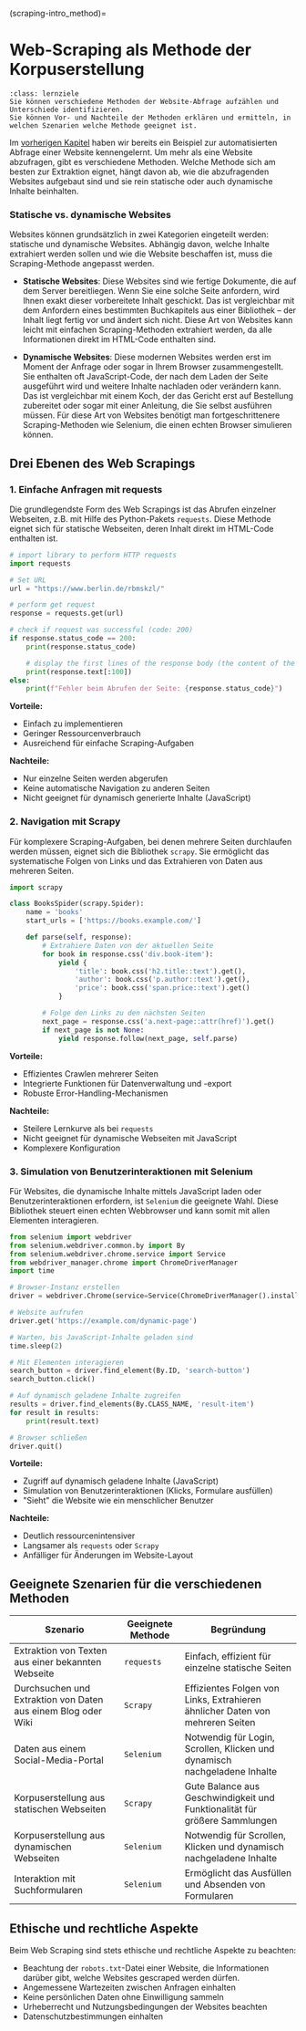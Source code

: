 (scraping-intro_method)=
# Web-Scraping als Methode der Korpuserstellung
```{admonition} Groblernziel dieses Kapitels
:class: lernziele
Sie können verschiedene Methoden der Website-Abfrage aufzählen und Unterschiede identifizieren. 
Sie können Vor- und Nachteile der Methoden erklären und ermitteln, in welchen Szenarien welche Methode geeignet ist.
```

Im [vorherigen Kapitel](scraping-intro_http-intro) haben wir bereits ein Beispiel zur automatisierten Abfrage einer Website kennengelernt. Um mehr als eine Website abzufragen, gibt es verschiedene Methoden. Welche Methode sich am besten zur Extraktion eignet, hängt davon ab, wie die abzufragenden Websites aufgebaut sind und sie rein statische oder auch dynamische Inhalte beinhalten. 

### Statische vs. dynamische Websites

Websites können grundsätzlich in zwei Kategorien eingeteilt werden: statische und dynamische Websites. Abhängig davon, welche Inhalte extrahiert werden sollen und wie die Website beschaffen ist, muss die Scraping-Methode angepasst werden.

- **Statische Websites**: Diese Websites sind wie fertige Dokumente, die auf dem Server bereitliegen. Wenn Sie eine solche Seite anfordern, wird Ihnen exakt dieser vorbereitete Inhalt geschickt. Das ist vergleichbar mit dem Anfordern eines bestimmten Buchkapitels aus einer Bibliothek – der Inhalt liegt fertig vor und ändert sich nicht. Diese Art von Websites kann leicht mit einfachen Scraping-Methoden extrahiert werden, da alle Informationen direkt im HTML-Code enthalten sind.

- **Dynamische Websites**: Diese modernen Websites werden erst im Moment der Anfrage oder sogar in Ihrem Browser zusammengestellt. Sie enthalten oft JavaScript-Code, der nach dem Laden der Seite ausgeführt wird und weitere Inhalte nachladen oder verändern kann. Das ist vergleichbar mit einem Koch, der das Gericht erst auf Bestellung zubereitet oder sogar mit einer Anleitung, die Sie selbst ausführen müssen. Für diese Art von Websites benötigt man fortgeschrittenere Scraping-Methoden wie Selenium, die einen echten Browser simulieren können.


## Drei Ebenen des Web Scrapings

### 1. Einfache Anfragen mit requests

Die grundlegendste Form des Web Scrapings ist das Abrufen einzelner Webseiten, z.B. mit Hilfe des Python-Pakets `requests`. Diese Methode eignet sich für statische Webseiten, deren Inhalt direkt im HTML-Code enthalten ist.

```python
# import library to perform HTTP requests
import requests

# Set URL 
url = "https://www.berlin.de/rbmskzl/"

# perform get request
response = requests.get(url)

# check if request was successful (code: 200)
if response.status_code == 200:
    print(response.status_code)

    # display the first lines of the response body (the content of the website)
    print(response.text[:100])
else:
    print(f"Fehler beim Abrufen der Seite: {response.status_code}")
```

**Vorteile:**
- Einfach zu implementieren
- Geringer Ressourcenverbrauch
- Ausreichend für einfache Scraping-Aufgaben

**Nachteile:**
- Nur einzelne Seiten werden abgerufen
- Keine automatische Navigation zu anderen Seiten
- Nicht geeignet für dynamisch generierte Inhalte (JavaScript)

### 2. Navigation mit Scrapy

Für komplexere Scraping-Aufgaben, bei denen mehrere Seiten durchlaufen werden müssen, eignet sich die Bibliothek `scrapy`. Sie ermöglicht das systematische Folgen von Links und das Extrahieren von Daten aus mehreren Seiten.

```python
import scrapy

class BooksSpider(scrapy.Spider):
    name = 'books'
    start_urls = ['https://books.example.com/']

    def parse(self, response):
        # Extrahiere Daten von der aktuellen Seite
        for book in response.css('div.book-item'):
            yield {
                'title': book.css('h2.title::text').get(),
                'author': book.css('p.author::text').get(),
                'price': book.css('span.price::text').get()
            }

        # Folge den Links zu den nächsten Seiten
        next_page = response.css('a.next-page::attr(href)').get()
        if next_page is not None:
            yield response.follow(next_page, self.parse)
```

**Vorteile:**
- Effizientes Crawlen mehrerer Seiten
- Integrierte Funktionen für Datenverwaltung und -export
- Robuste Error-Handling-Mechanismen

**Nachteile:**
- Steilere Lernkurve als bei `requests`
- Nicht geeignet für dynamische Webseiten mit JavaScript
- Komplexere Konfiguration

### 3. Simulation von Benutzerinteraktionen mit Selenium

Für Websites, die dynamische Inhalte mittels JavaScript laden oder Benutzerinteraktionen erfordern, ist `Selenium` die geeignete Wahl. Diese Bibliothek steuert einen echten Webbrowser und kann somit mit allen Elementen interagieren.

```python
from selenium import webdriver
from selenium.webdriver.common.by import By
from selenium.webdriver.chrome.service import Service
from webdriver_manager.chrome import ChromeDriverManager
import time

# Browser-Instanz erstellen
driver = webdriver.Chrome(service=Service(ChromeDriverManager().install()))

# Website aufrufen
driver.get('https://example.com/dynamic-page')

# Warten, bis JavaScript-Inhalte geladen sind
time.sleep(2)

# Mit Elementen interagieren
search_button = driver.find_element(By.ID, 'search-button')
search_button.click()

# Auf dynamisch geladene Inhalte zugreifen
results = driver.find_elements(By.CLASS_NAME, 'result-item')
for result in results:
    print(result.text)

# Browser schließen
driver.quit()
```

**Vorteile:**
- Zugriff auf dynamisch geladene Inhalte (JavaScript)
- Simulation von Benutzerinteraktionen (Klicks, Formulare ausfüllen)
- "Sieht" die Website wie ein menschlicher Benutzer

**Nachteile:**
- Deutlich ressourcenintensiver
- Langsamer als `requests` oder `Scrapy`
- Anfälliger für Änderungen im Website-Layout

## Geeignete Szenarien für die verschiedenen Methoden

| Szenario | Geeignete Methode | Begründung |
|----------|-------------------|------------|
| Extraktion von Texten aus einer bekannten Webseite | `requests` | Einfach, effizient für einzelne statische Seiten |
| Durchsuchen und Extraktion von Daten aus einem Blog oder Wiki | `Scrapy` | Effizientes Folgen von Links, Extrahieren ähnlicher Daten von mehreren Seiten |
| Daten aus einem Social-Media-Portal | `Selenium` | Notwendig für Login, Scrollen, Klicken und dynamisch nachgeladene Inhalte |
| Korpuserstellung aus statischen Webseiten | `Scrapy` | Gute Balance aus Geschwindigkeit und Funktionalität für größere Sammlungen |
| Korpuserstellung aus dynamischen Webseiten | `Selenium` | Notwendig für Scrollen, Klicken und dynamisch nachgeladene Inhalte |
| Interaktion mit Suchformularen | `Selenium` | Ermöglicht das Ausfüllen und Absenden von Formularen |

## Ethische und rechtliche Aspekte

Beim Web Scraping sind stets ethische und rechtliche Aspekte zu beachten:

- Beachtung der `robots.txt`-Datei einer Website, die Informationen darüber gibt, welche Websites gescraped werden dürfen.
- Angemessene Wartezeiten zwischen Anfragen einhalten
- Keine persönlichen Daten ohne Einwilligung sammeln
- Urheberrecht und Nutzungsbedingungen der Websites beachten
- Datenschutzbestimmungen einhalten
